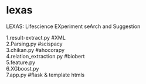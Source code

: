 # lexas
LEXAS: Lifescience EXperiment seArch and Suggestion


1.result-extract.py #XML  
2.Parsing.py #scispacy  
3.chikan.py #ahocorapy  
4.relation_extraction.py  #biobert  
5.feature.py  
6.XGboost.py  
7.app.py #flask & template htmls  
